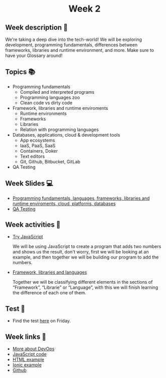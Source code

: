 <h1 align="center">Week 2</h1>

## Week description 🏁
<p>We're taking a deep dive into the tech-world! We will be exploring development, programming fundamentals, differences between frameworks, libraries and runtime environment, and more. Make sure to have your Glossary around! </p>

## Topics 📚
* Programming fundamentals
  - Compiled and interpreted programs
  - Programming languages zoo
  - Clean code vs dirty code
* Framework, libraries and runtime enviroments
  - Runtime environments
  - Frameworks
  - Libraries
  - Relation with programming languages
* Databases, applications, cloud & development tools
  - App ecosystems
  - IaaS, PaaS, SaaS
  - Containers, Doker
  - Text editors
  - Git, Github, Bitbucket, GitLab
* QA Testing

## Week Slides 💻
* [Programming fundamentals, languages, frameworks, libraries and runtime enviroments, cloud, platforms, databases](https://drive.google.com/file/d/1w1tRCoR9_Q9NH9qzJVzKnF3t15KfWJrw/view?usp=sharing)
* [QA Testing]()

## Week activities 🎉
* [Try JavaScript](https://jsbin.com/?js,console)
  <p>We will be using JavaScript to create a program that adds two numbers and shows us the result, don't worry, first we will be looking at an example, and then together we will be building our program to add the numbers.</p>
  
* [Framework, libraries and languages](https://app.mural.co/invitation/mural/bootcamp3167/1629066183970?sender=u7d13b3aa48fd45946b235761&key=54416e1c-6a71-40c1-a880-6a2993522c9d)
  <p>Together we will be classifying different elements in the sections of “Framework”, “Librarie” or “Language”, with this we will finish learning the difference of each one of them.</p>

## Test 📝
* Find the test [here](https://google.com/) on Friday.

## Week links 🔗
* [More about DevOps](https://www.youtube.com/watch?v=8_ju_D_GoQQ&ab_channel=Simplilearn)
* [JavaScript code](./script/example.js)
* [HTML example](https://github.com/yosefmarr/dm0)
* [Ionic example](https://github.com/yosefmarr/dm2)
* [Github](https://github.com/)
